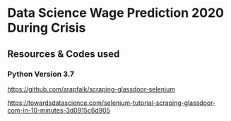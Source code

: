 # Data Science Wage Prediction 2020 During Crisis









## Resources & Codes used
### Python Version 3.7

https://github.com/arapfaik/scraping-glassdoor-selenium

https://towardsdatascience.com/selenium-tutorial-scraping-glassdoor-com-in-10-minutes-3d0915c6d905
